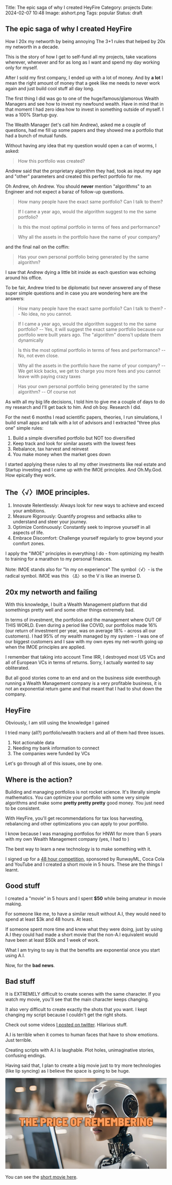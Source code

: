 Title: The epic saga of why I created HeyFire
Category: projects
Date: 2024-02-07 10:48
Image: aishort.png
Tags: popular
Status: draft

## The epic saga of why I created HeyFire

How I 20x my networth by being annoying
The 3+1 rules that helped by 20x my networth in a decade.

This is the story of how I get to self-fund all my projects, take vacations wherever, whenever and for as long as I want and spend my day working only for myself. 

After I sold my first company, I ended up with a lot of money. And by **a lot** I mean the right amount of money that a geek like me needs to never work again and just build cool stuff all day long.

The first thing I did was go to one of the huge/famous/glamorous Wealth Managers and see how to invest my newfound wealth. Have in mind that in that moment I had zero idea how to invest in something outside of myself. I was a 100% Startup guy.

The Wealth Manager (let's call him Andrew), asked me a couple of questions, had me fill up some papers and they showed me a portfolio that had a bunch of mutual funds. 

Without having any idea that my question would open a can of worms, I asked:

> How this portfolio was created? 

Andrew said that the proprietary algorithm they had, took as input my age and "other" parameters and created this perfect portfolio for me. 

Oh Andrew, oh Andrew. You should **never** mention "algorithms" to an Engineer and not expect a baraz of follow-up questions.

> How many people have the exact same portfolio? Can I talk to them?

> If I came a year ago, would the algorithm suggest to me the same portfolio? 

> Is this the most optimal portfolio in terms of fees and performance?

> Why all the assets in the portfolio have the name of your company?

and the final nail on the coffin: 

> Has your own personal portfolio being generated by the same algorithm?

I saw that Andrew dying a little bit inside as each question was echoing around his office.

To be fair, Andrew tried to be diplomatic but never answered any of these super simple questions and in case you are wondering here are the answers:

> How many people have the exact same portfolio? Can I talk to them?
-- No idea, no you cannot.

> If I came a year ago, would the algorithm suggest to me the same portfolio? 
-- Yes, it will suggest the exact same portfolio because our portfolio were built years ago. The "algorithm" doens't update them dynamically

> Is this the most optimal portfolio in terms of fees and performance?
-- No, not even close.

> Why all the assets in the portfolio have the name of your company?
-- We get kick backs, we get to charge you more fees and you cannot leave with paying crazy taxes

> Has your own personal portfolio being generated by the same algorithm?
-- Of course not

As with all my big life decisions, I told him to give me a couple of days to do my research and I'll get back to him.
And oh boy. Research I did. 

For the next 6 months I read scientific papers, theories, I run simulations, I build small apps and talk with a lot of advisors and I extracted "three plus one" simple rules:

1. Build a simple diversified portfolio but NOT too diversified
2. Keep track and look for similar assets with the lowest fees
3. Rebalance, tax harvest and reinvest
4. You make money when the market goes down

I started applying these rules to all my other investments like real estate and Startup investing and I came up with the IMOE principles. And Oh.My.God. How epically they work. 

## The〈√〉IMOE principles.

1. Innovate Relentlessly: Always look for new ways to achieve and exceed your ambitions.
2. Measure Rigorously: Quantify progress and setbacks alike to understand and steer your journey.
3. Optimize Continuously: Constantly seek to improve yourself in all aspects of life.
4. Embrace Discomfort: Challenge yourself regularly to grow beyond your comfort zones.

I apply the "IMOE" principles in everything I do - from optimizing my health to training for a marathon to my personal finances.

Note: IMOE stands also for "In my on experience" The symbol〈√〉- is the radical symbol. IMOE was this 〈Δ〉so the V is like an inverse D.

## 20x my networth and failing

With this knowledge, I built a Wealth Management platform that did somethings pretty well and some other things extremely bad.

In terms of investment, the portfolios and the management where OUT OF THIS WORLD. Even during a period like COVID, our portfolios made 16% (our return of investment per year, was on average 18% - across all our customers).
I had 95% of my wealth managed by my system - I was one of our biggest customers and I saw with my own eyes my net-worth going up when the IMOE principles are applied. 

I remember that taking into account Time IRR, I destroyed most US VCs and all of European VCs in terms of returns. Sorry, I actually wanted to say obliterated. 

But all good stories come to an end and on the business side eventhough running a Wealth Management company is a very profitable business, it is not an exponential return game and that meant that I had to shut down the company.

## HeyFire

Obviously, I am still using the knowledge I gained 

I tried many (all?) portfolio/wealth trackers and all of them had three issues. 

1. Not actionable data
2. Needing my bank information to connect
3. The companies were funded by VCs

Let's go through all of this issues, one by one.

## Where is the action?

Building and managing portfolios is not rocket science. It's literally simple mathematics. You can optimize your portfolio with
some very simple algorithms and make some **pretty pretty pretty** good money. You just need to be consistent. 

With HeyFire, you'll get recommendations for tax loss harvesting, rebalancing and other optimizations you can apply to your portfolio.



I know because I was managing portfolios for HNWI for more than 5 years with my own Wealth Management company (yes, I had to )

The best way to learn a new technology is to make something with it. 

I signed up for a [48 hour competition](https://gen48.runwayml.com/ ), sponsored by RunwayML, Coca Cola and YouTube and I created a short movie in 5 hours. These are the things I learnt.

## Good stuff

I created a "movie" in 5 hours and I spent **$50** while being amateur in movie making. 

For someone like me, to have a similar result without A.I, they would need to spend at least $3k and 48 hours. At least.

If someone spent more time and knew what they were doing, just by using A.I they could had made a short movie that the non-A.I equivalent would have been at least $50k and 1 week of work. 

What I am trying to say is that the benefits are exponential once you start using A.I.

Now, for the **bad news**. 

## Bad stuff

It is EXTREMELY difficult to create scenes with the same character. If you watch my movie, you'll see that the main character keeps changing. 

It also very difficult to create exactly the shots that you want. I kept changing my script because I couldn't get the right shots.

Check out some videos [I posted on twitter](https://twitter.com/jonromero/status/1716224203148648709). Hilarious stuff.

A.I is terrible when it comes to human faces that have to show emotions. Just terrible.

Creating scripts with A.I is laughable. Plot holes, unimaginative stories, confusing endings. 

Having said that, I plan to create a big movie just to try more technologies (like lip syncing) as I believe the space is going to be huge. 

[![ai movie](/images/aishort.png)](https://youtu.be/_wcxJLcyeow)

You can see the [short movie here](https://youtu.be/_wcxJLcyeow).